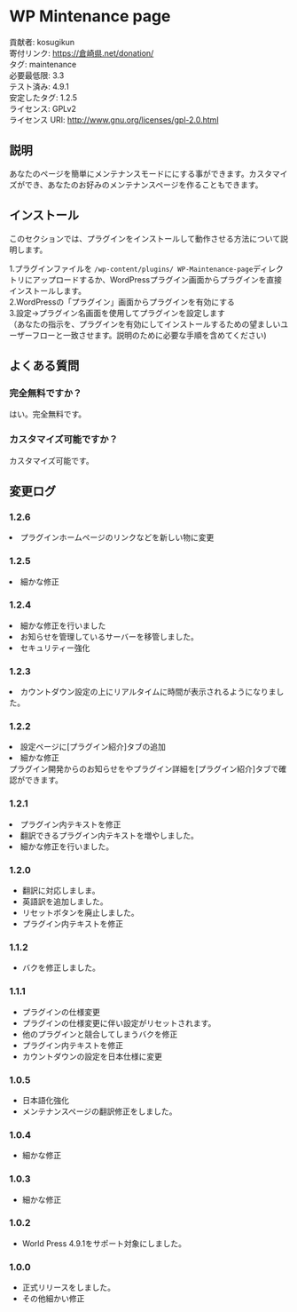 # WP Mintenance page

貢献者: kosugikun<br>
寄付リンク: https://倉崎県.net/donation/<br>
タグ: maintenance<br>
必要最低限: 3.3<br>
テスト済み: 4.9.1<br>
安定したタグ: 1.2.5<br>
ライセンス: GPLv2<br>
ライセンス URI: http://www.gnu.org/licenses/gpl-2.0.html<br>



## 説明

あなたのページを簡単にメンテナンスモードににする事ができます。カスタマイズができ、あなたのお好みのメンテナンスページを作ることもできます。

## インストール

このセクションでは、プラグインをインストールして動作させる方法について説明します。<br>


1.プラグインファイルを `/wp-content/plugins/
WP-Maintenance-page`ディレクトリにアップロードするか、WordPressプラグイン画面からプラグインを直接インストールします。<br>
2.WordPressの「プラグイン」画面からプラグインを有効にする<br>
3.設定->プラグイン名画面を使用してプラグインを設定します<br>
（あなたの指示を、プラグインを有効にしてインストールするための望ましいユーザーフローと一致させます。説明のために必要な手順を含めてください)

## よくある質問

### 完全無料ですか？ 
はい。完全無料です。
### カスタマイズ可能ですか？ 
カスタマイズ可能です。


## 変更ログ
### 1.2.6
<ui>
	<li>プラグインホームページのリンクなどを新しい物に変更</li>
	</ui>

### 1.2.5
<ui>
<li>細かな修正</li>
</ui>

### 1.2.4
<ui>
<li>細かな修正を行いました</li>
<li>お知らせを管理しているサーバーを移管しました。</li>
<li>セキュリティー強化</li>
</ui>

### 1.2.3 
<ui>
<li>カウントダウン設定の上にリアルタイムに時間が表示されるようになりました。</li>
</ui>

### 1.2.2 
<ui>
<li>設定ページに[プラグイン紹介]タブの追加</li>
<li>細かな修正</li>
</ui>
プラグイン開発からのお知らせをやプラグイン詳細を[プラグイン紹介]タブで確認ができます。

### 1.2.1 
<ui>
<li>プラグイン内テキストを修正</li>
<li>翻訳できるプラグイン内テキストを増やしました。</li>
<li>細かな修正を行いました。</li>
</ui>

### 1.2.0 
- 翻訳に対応しましま。
- 英語訳を追加しました。
- リセットボタンを廃止しました。
- プラグイン内テキストを修正

### 1.1.2 
- バクを修正しました。

### 1.1.1 
- プラグインの仕様変更
- プラグインの仕様変更に伴い設定がリセットされます。
- 他のプラグインと競合してしまうバクを修正
- プラグイン内テキストを修正
- カウントダウンの設定を日本仕様に変更


### 1.0.5 
- 日本語化強化
- メンテナンスページの翻訳修正をしました。


### 1.0.4 
- 細かな修正

### 1.0.3 
- 細かな修正

### 1.0.2 
- World Press 4.9.1をサポート対象にしました。

### 1.0.0 
- 正式リリースをしました。<br>
- その他細かい修正
